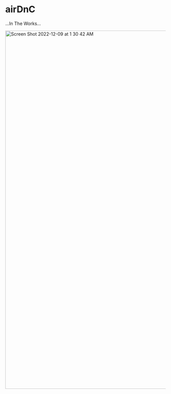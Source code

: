 # airDnC

...In The Works...

<img width="1126" alt="Screen Shot 2022-12-09 at 1 30 42 AM" src="https://user-images.githubusercontent.com/105816411/206659029-e6a2c617-bff2-4822-b990-aae110135986.png">
